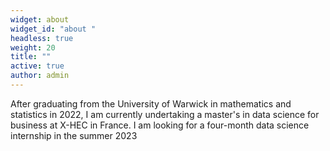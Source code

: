 ```yaml
---
widget: about
widget_id: "about "
headless: true
weight: 20
title: ""
active: true
author: admin
---
```

After graduating from the University of Warwick in mathematics and statistics in 2022, I am currently undertaking a master's in data science for business at X-HEC in France. I am looking for a four-month data science internship in the summer 2023
